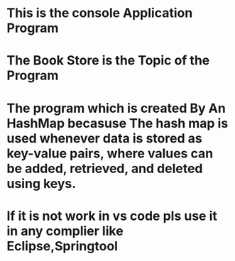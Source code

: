 # This is the console Application Program
# The Book Store is the Topic of the Program




# The program which is created By An HashMap becasuse The hash map is used whenever data is stored as key-value pairs, where values can be added, retrieved, and deleted using keys. 

# If it is not work in vs code pls use it in any complier like Eclipse,Springtool
